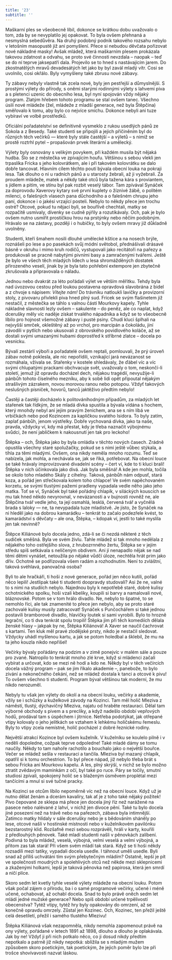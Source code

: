 ```yaml
---
title: '23'
subtitle: ''
---
```


Maškarní ples se všeobecně líbil, dokonce se krátkou dobu uvažovalo o tom, zda by se nevyplatilo jej opakovat. To byla ovšem přehnaná a nesmyslná sebedůvěra. Na druhý podobný podnik takového rozsahu nebylo v letošním masopustě již ani pomyšlení. Přece si nebudou děvčata pořizovat nové nákladné masky! Avšak mládež, která maškarním plesem prokázala takovou zdatnost a odvahu, se proto své činnosti nevzdala – naopak – teď se do ní teprve jaksepatří dala. Projevilo se to hned s nastávajícím jarem. Do zkostnatělých mravů devadesátých let jako by byl zavál mladý vítr. Cosi se uvolnilo, cosi okřálo. Byly vymyšleny také zbrusu nové zábavy.

Ty zábavy nebyly vlastně tak zcela nové, byly jen pestřejší a důmyslnější. S prostými výlety do přírody, s oněmi starými rodinnými výlety s lahvemi piva a s pletenci uzenic do obecního lesa, byl nyní spojován vždy nějaký program. Zlatým hřebem tohoto programu se stal ovšem tanec. Všechno úsilí nové mládeže (žel, mládeže z mladší generace, než byla Štěpčina) směřovalo k tomu, aby bylo co nejvíce smíchu. Dokonce nebyli ani tuze vybíraví ve volbě prostředků.

Oficiální pořadatelství se definitivně vysmeklo z rukou usedlých pánů ze Sokola a z Besedy. Také studenti se připojili a jejich přičiněním byl do různých těch večírků — které byly stále častější – a výletů – s nimiž se prostě roztrhl pytel – propašován prvek literární a umělecký.

Výlety byly osnovány s velikým povykem, při každém musila být nějaká hudba. Šlo se z městečka ve zpívajícím houfu. Většinou s sebou vlekli jen trpaslíka Fricka s jeho kolovrátkem, ale i při takovém kolovrátku se dalo dobře tancovat. Hlavním cílem těchto poutí bývala obecní louka na pokraji lesa. Tak dlouho o ni u radních pánů a u starosty žebrali, až ji vyžebrali. Za proudem mládeže, matek a někdy také otců byla tažena kára s proviantem, s jídlem a pitím, ve stínu byl pak rozbit veselý tábor. Tam zpívával Synáček za doprovodu Xaverovy kytary své první kuplety o žíznivé žábě, o politém milenci, o falešných vlasech pana důchodního a o falešném chrupu jeho paní, dokonce i o jakési vrzající posteli. Nebylo to někdy přece jen trochu ostré? Otcové, pokud tu nějací byli, se bouřlivě chechtali, matky se rozpačitě usmívaly, dívenky se cudně pýřily a rozutíkávaly. Och, pak je bylo ovšem nutno usmířit prostičkou hrou na prstýnky nebo něčím podobným. Hrávalo se na zástavy, později i o hubičky, to byly ovšem mravy již důkladně uvolněny.

Studenti, kteří šmahem nosili dlouhé umělecké kštice a na nosech brýle, roznášeli po lese a po pasekách svůj módní světobol, přednášívali drásavé básně v okruhu i mimo kruh rodičů, vystupovali jako recitátoři na pařezy a produkovali se pracně nabytými pivními basy a zamračenými tvářemi. Ještě že bylo ve všech těch mladých lidech u lesa shromážděných dostatek přirozeného veselí, jinak by je byla tato pohřební extempore jen zbytečně zkrušovala a připravovala o náladu.

Jednou nebo dvakrát za léto pořádali výlet ve větším měřítku. Tehdy byla nad úvozovou cestou před loukou postavena opravdová slavobrána z bidel a z chvoje s nápisem: _Vítejte nám!_ Do trávníku natloukli lavičky a provizorní stoly, z pivovaru přivlekli piva hned plný sud. Fricek se svým flašinetem již nestačil, z městečka se táhlo s valnou částí Mourkovy kapely. Tyhle nákladné slavnosti lezly ovšem – sakulente – do peněz, ale co naplat, když dcerušky měly víc naděje získat trvalého nápadníka a když se to všeobecně líbilo pro hojnost všemožné zábavy i pusté psiny. Chudí kluci šplhali na nejvyšší smrček, okleštěný až po vrchol, pro marcipán a čokoládu, jiní závodili v pytlích nebo ukusovali z obrovského povidlového koláče, až se dostali svými umazanými hubami doprostřed k stříbrné zlatce – docela po vesnicku.

Bývalí zestárlí výboři a pořadatelé ovšem reptali, pomlouvali, že prý úroveň zábav notně poklesla, ale nic nepořídili, vznikající jará nevázanost se rozmáhala, vžívala se. Stařenky v kostele shledávaly, že ďábel víc a víc svými chlupatými prackami obchvacuje svět, uvažovaly o tom, neskončí-li století, jemuž již opravdu docházel dech, nějakou tragédií, nevyužije-li pánbůh tohoto číselného mezníku, aby k sobě lidi opět připoutal nějakým strašlivým zázrakem, novou morovou ranou nebo potopou. Vždyť takových neslušných písniček, hovorů, tanců jaktěživo předtím nebylo!

Častěji a častěji docházelo k politováníhodným případům, za mladých let stařenek tak řídkým, že se mladá dívka spustila a bývala vídána s hochem, který mnohdy nebyl ani jejím pravým ženichem, ana se s ním líbá ve vrbičkách nebo pod Kozincem za kapličkou svatého Isidora. To byly zatím, zaplať pánbůh, jenom výstřelky. Dobře vychovaná dívka, jako ta naše, pravda, vždycky ví, kdy má přestat, kdy je třeba naznačit výbojnému svůdci, že není jablíčkem k nakousnutí jen tak pro leckoho!

Štěpka – och, Štěpka jako by byla omládla v těchto nových časech. Zrádně opustila všechny staré spolužačky, pokud se s nimi ještě vůbec stýkala, a tíhla za těmi mladými. Ovšem, ona nikdy neměla mnoho rozumu. Teď se nabízela, jak mohla, a nechávala se, jak se říká, potřebovat. Na obecní louce se také hrávaly improvizované divadelní scény – čert ví, kde to ti kluci brali! Štěpka v nich účinkovala jako divá. Jak byla směšná! A kde jen mohla, točila se okolo toho mladého Skály z cihelny. Taková, pánbůh nám odpusť, stará koza, a pořád jen střečkovala kolem toho chlapce! Ve svém napěchovaném korzetu, se svými tlustými pažemi pradleny vypadala vedle něho jako jeho matka. Toť se ví, Synáček byl také pořádný chlapík, v siláckých kouscích se mu tak hned někdo nevyrovnal, v nevázanosti a v bujnosti rovněž ne, ale Štěpčina tvář vedle jeho, ta její osmahlá, lesklá, červená tvář a vyčnělá brada s laloky — ne, ta nevypadala tuze mladistvě. Je jisto, že Synáček na ni hleděl jako na dobrou kamarádku – tenkrát to začalo podezřele kvést, to kamarádství s děvčaty – ale ona, Štěpka, – kdopak ví, jestli to také myslila jen tak nevinně?

Štěpce Kiliánové bylo docela jedno, zdá-li se či nezdá některé z těch sudiček směšná. Byla ve svém živlu. Tahle mládež si tak mnoho nedělala z nějakého toho ostřejšího slova, z hrubozrnného žertu, Štěpka se v jejím středu spíš setkávala s nelíčeným obdivem. Ani jí nenapadlo nějak se nad těmi dětmi vynášet, netoužila po nějaké vůdčí úloze, nechtěla hrát prim jako dřív. Ochotně se podřizovala všem radám a rozhodnutím. Není to zvláštní, taková svéhlavá, panovačná osoba?

Byli to ale hračkáři, ti hoši z nové generace, pořád jen něco kutili, pořád něco lepili! Jestlipak také ti studenti doopravdy studovali? Asi že ne, valné to s nimi na studiích nebylo. Najednou byly k nepotřebě staré, dobré kulisy ochotnického spolku, hoši vzali kbelíky, koupili si barvy a namalovali nové, bláznovské. Potom se v tom hrálo divadlo. Ne, nebylo to špatné, to se nemohlo říci, ale tak znamenité to přece jen nebylo, aby se proto staré zachovalé kulisy musily zatracovat! Synáček s Punčochářem si také jednou postavili bramborové divadlo, hlavičky loutek si sami vyrobili. Bylo to hrozně legrační, co ti dva tenkrát spolu tropili! Štěpka jim při těch komediích dělala ženské hlasy – jakpak by ne, Štěpka Kiliánová! A Xaver se naučil čachrovat s kartami. Ten kluk měl pravé zlodějské prsty, nikdo je nestačil sledovat. Vždycky uhádl myšlenou kartu, a jak se potom holedbal a šklebil, že mu na ta jeho kouzla nikdo nepřišel!

Večírky bývaly pořádány na podzim a v zimě ponejvíc v malém sále a pouze pro zvané. Natropilo to tenkrát mnoho zlé krve, když si mládenci začali vybírat a určovat, kdo se mezi ně hodí a kdo ne. Někdy byl v těch večírcích docela vážný program – pak se jim říkalo akademie –, panebože, to bylo zívání a nekonečného čekání, než se mládež dostala k tanci a otcové k pivu! To ovšem všechno ti studenti. Program býval většinou tak moderní, že mu nikdo nerozuměl.

Nebyly tu však jen výlety do okolí a na obecní louku, večírky a akademie, vžily se i schůzky a kuželkové závody na Kozinci. Tam měl holič Mleziva z náměstí, tlustý, dýchavičný Mleziva, najatu od hraběte restauraci. Dělal tam výborné obchody s pivem a s preclíky, a když nadešlo období vepřových hodů, prodával tam s úspěchem i jitrnice. Netřeba podotýkat, jak otřepané vtipy kolovaly o jeho jelítkách se vztahem k lehkému holičskému řemeslu. Byly to vtipy zcela nemístné, holič pocházel z dobré řeznické rodiny.

Největší atrakcí Kozince byl ovšem kuželník. V kuželníku se koulelo pilně i v neděli dopoledne, cožpak teprve odpoledne! Také mladé dámy se tomu naučily. Někdy to tam nahoře rachotilo a bouchalo jako o největší bouřce. Večer se mládež sešla v restauraci a tančila. Mleziva byl mazaný chlapík, opatřil si k tomu orchestrion. To byl přece nápad, již nebylo třeba brát s sebou Fricka ani Mourkovu kapelu. A les, plný skrýší, v nichž se bylo možno ztratit zvědavým maminkám z očí, byl také po ruce. Páry se točily, smutní studiosi zpívali, spokojený holič se s blaženým úsměvem proplétal mezi tančícími a mnul si své tučné pracky.

Na Kozinci se otcům líbilo nepoměrně víc než na obecní louce. Když už je nutno dělat ženám a dcerám kavalíry, tak ať je z toho také nějaký požitek! Pivo čepované ze sklepa má přece jen docela jiný říz než narážené na pasece nebo nalévané z lahví, v nichž jen divoce pění. Také tu bylo docela jiné posezení než na trávě nebo na pařezech, zábava byla intimnější. Zatímco matky hlídaly v sále dcerušky nebo je s bědováním sháněly po lese, otcové našli v hostinské místnosti nebo v kuželníkovém pavilónku bezstarostný klid. Rozšafně mezi sebou rozprávěli, hráli v karty, kouřili z předlouhých pěnovek. Také mladí studenti našli v pěnovkách zalíbení. Podivná to byla mládež, veselá, výbojná, velmi veselá a velmi výbojná, a přitom zas tak stará! Při všem svém mládí tak stará. Když se ti hoši někdy rozsadili mezi tatíky, vypadali docela usedle. I táhnout uměli usedle. Byli snad až příliš uchvátáni tím svým přebytečným mládím? Ostatně, lepší je pít ve společnosti moudrých a spolehlivých otců než někde mezi sklepnicemi a zkaženými holkami, lepší je taková pěnovka než papirosa, která jen smrdí a ničí plíce.

Skoro sedm let kvetly tyhle veselé výlety mládeže na obecní louku. Potom však počal zájem o přírodu, ba i o samé programové večírky, učené i méně učené, ochabovat, až ochabl docela. Snad to bylo právě oněch sedm let mládí jedné mužské generace? Nebo spíš období určené trpělivostí obecenstva? Tytéž vtipy, tytéž hry byly opakovány do omrzení, až se konečně opravdu omrzely. Zůstal jen Kozinec. Och, Kozinec, ten přežil ještě celá desetiletí, přežil i samého tlustého Mlezivu!

Štěpka Kiliánová však nezapomněla, nikdy nemohla zapomenout právě na ony výlety, pořádané v letech 1891 až 1898, dlouho a dlouho je oplakávala. Jak by ne! Vždyť ji při nich potkalo něco, co ji dosud nikdy předtím nepotkalo a patrně již nikdy nepotká: sblížila se s mladým mužem způsobem skoro poetickým, tak poetickým, že jejich poměr bylo lze při trošce shovívavosti nazvat láskou.
